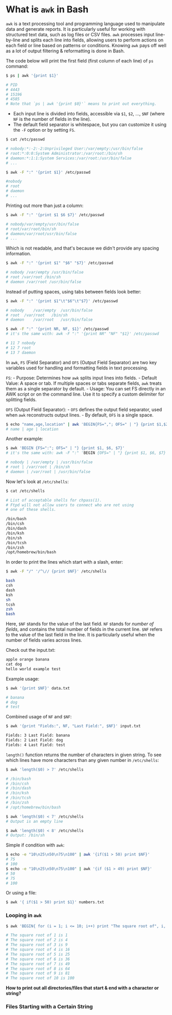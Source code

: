 # What is `awk` in Bash

`awk` is a text processing tool and programming language used to manipulate data and generate reports. It is particularly useful for working with structured text data, such as log files or CSV files. `awk` processes input line-by-line and splits each line into fields, allowing users to perform actions on each field or line based on patterns or conditions. Knowing `awk` pays off well as a lot of output filtering & reformatting is done in Bash.

The code below will print the first field (first column of each line) of `ps` command:
```sh
$ ps | awk '{print $1}'

# PID
# 4443
# 15196
# 4585
# Note that `ps | awk '{print $0}'` means to print out everything.
```

- Each input line is divided into fields, accessible via `$1`, `$2`, ..., `$NF` (where `NF` is the number of fields in the line).
- The default field separator is whitespace, but you can customize it using the `-F` option or by setting `FS`.

```sh
$ cat /etc/passwd

# nobody:*:-2:-2:Unprivileged User:/var/empty:/usr/bin/false
# root:*:0:0:System Administrator:/var/root:/bin/sh
# daemon:*:1:1:System Services:/var/root:/usr/bin/false
# ...

$ awk -F ":" '{print $1}' /etc/passwd

#nobody
# root
# daemon
# ...
```

Printing out more than just a column:

```sh
$ awk -F ":" '{print $1 $6 $7}' /etc/passwd

# nobody/var/empty/usr/bin/false
# root/var/root/bin/sh
# daemon/var/root/usr/bin/false
# ...
```

Which is not readable, and that's because we didn't provide any spacing information.

```sh
$ awk -F ":" '{print $1" "$6" "$7}' /etc/passwd

# nobody /var/empty /usr/bin/false
# root /var/root /bin/sh
# daemon /var/root /usr/bin/false
```

Instead of putting spaces, using tabs between fields look better:

```sh
$ awk -F ":" '{print $1"\t"$6"\t"$7}' /etc/passwd

# nobody	/var/empty	/usr/bin/false
# root	/var/root	/bin/sh
# daemon	/var/root	/usr/bin/false
```

```sh
$ awk -F ":" '{print NR, NF, $1}' /etc/passwd
# it's the same with: awk -F ":" '{print NR" "NF" "$1}' /etc/passwd

# 11 7 nobody
# 12 7 root
# 13 7 daemon
```

In `awk`, `FS` (Field Separator) and `OFS` (Output Field Separator) are two key variables used for handling and formatting fields in text processing.

`FS`:
    - Purpose: Determines how `awk` splits input lines into fields.
    - Default Value: A space or tab. If multiple spaces or tabs separate fields, `awk` treats them as a single separator by default.
    - Usage: You can set FS directly in an AWK script or on the command line. Use it to specify a custom delimiter for splitting fields.

`OFS` (Output Field Separator):
    - `OFS` defines the output field separator, used when `awk` reconstructs output lines.
    - By default, `OFS` is a single space.

```sh
$ echo "name,age,location" | awk 'BEGIN{FS=","; OFS=" | "} {print $1,$2,$3}' # not print $0 as it will print in default state
# name | age | location
```

Another example:

```sh
$ awk 'BEGIN {FS=":"; OFS=" | "} {print $1, $6, $7}'
# it's the same with: awk -F ":" 'BEGIN {OFS=" | "} {print $1, $6, $7}'

# nobody | /var/empty | /usr/bin/false
# root | /var/root | /bin/sh
# daemon | /var/root | /usr/bin/false
```

Now let's look at `/etc/shells`:

```sh
$ cat /etc/shells

# List of acceptable shells for chpass(1).
# Ftpd will not allow users to connect who are not using
# one of these shells.

/bin/bash
/bin/csh
/bin/dash
/bin/ksh
/bin/sh
/bin/tcsh
/bin/zsh
/opt/homebrew/bin/bash
```

In order to print the lines which start with a slash, enter:

```sh
$ awk -F "/" '/^\// {print $NF}' /etc/shells

bash
csh
dash
ksh
sh
tcsh
zsh
bash
```

Here, `$NF` stands for the value of the last field. `NF` stands for *number of fields*, and contains the total number of fields in the current line. `$NF` refers to the value of the last field in the line. It is particularly useful when the number of fields varies across lines.

Check out the input.txt:

```txt
apple orange banana
cat dog
hello world example test
```

Example usage:
```sh
$ awk '{print $NF}' data.txt

# banana
# dog
# test
```

Combined usage of `NF` and `$NF`:

```sh
$ awk '{print "Fields:", NF, "Last Field:", $NF}' input.txt

Fields: 3 Last Field: banana
Fields: 2 Last Field: dog
Fields: 4 Last Field: test
```

`length()` function returns the number of characters in given string. To see which lines have more characters than any given number in `/etc/shells`:

```sh
$ awk 'length($0) > 7' /etc/shells

# /bin/bash
# /bin/csh
# /bin/dash
# /bin/ksh
# /bin/tcsh
# /bin/zsh
# /opt/homebrew/bin/bash

$ awk 'length($0) < 7' /etc/shells
# Output is an empty line

$ awk 'length($0) < 8' /etc/shells
# Output: /bin/sh
```

Simple if condition with `awk`:

```sh
$ echo -e "10\n25\n50\n75\n100" | awk '{if($1 > 50) print $NF}'
# 75
# 100
$ echo -e "10\n25\n50\n75\n100" | awk '{if ($1 > 49) print $NF}'
# 50
# 75
# 100
```

Or using a file:

```sh
$ awk '{ if($1 > 50) print $1}' numbers.txt
```

### Looping in `awk`

```sh
$ awk 'BEGIN{ for (i = 1; i <= 10; i++) print "The square root of", i, "is", i * i }'

# The square root of 1 is 1
# The square root of 2 is 4
# The square root of 3 is 9
# The square root of 4 is 16
# The square root of 5 is 25
# The square root of 6 is 36
# The square root of 7 is 49
# The square root of 8 is 64
# The square root of 9 is 81
# The square root of 10 is 100
```

**How to print out all directories/files that start & end with a character or string?**

### Files Starting with a Certain String
